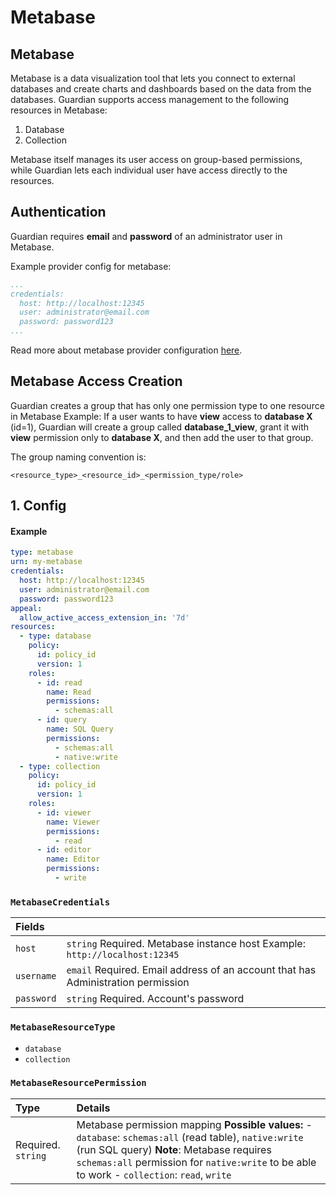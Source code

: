 # Metabase

## Metabase

Metabase is a data visualization tool that lets you connect to external databases and create charts and dashboards based on the data from the databases. Guardian supports access management to the following resources in Metabase:

1. Database
2. Collection

Metabase itself manages its user access on group-based permissions, while Guardian lets each individual user have access directly to the resources.

## Authentication

Guardian requires **email** and **password** of an administrator user in Metabase.

Example provider config for metabase:

```yaml
...
credentials:
  host: http://localhost:12345
  user: administrator@email.com
  password: password123
...
```

Read more about metabase provider configuration [here]().

## Metabase Access Creation

Guardian creates a group that has only one permission type to one resource in Metabase Example: If a user wants to have **view** access to **database X** \(id=1\), Guardian will create a group called **database\_1\_view**, grant it with **view** permission only to **database X**, and then add the user to that group.

The group naming convention is:

```text
<resource_type>_<resource_id>_<permission_type/role>
```



## 1. Config

#### Example

```yaml
type: metabase
urn: my-metabase
credentials:
  host: http://localhost:12345
  user: administrator@email.com
  password: password123
appeal:
  allow_active_access_extension_in: '7d'
resources:
  - type: database
    policy:
      id: policy_id
      version: 1
    roles:
      - id: read
        name: Read
        permissions:
          - schemas:all
      - id: query
        name: SQL Query
        permissions:
          - schemas:all
          - native:write
  - type: collection
    policy:
      id: policy_id
      version: 1
    roles:
      - id: viewer
        name: Viewer
        permissions:
          - read
      - id: editor
        name: Editor
        permissions:
          - write
```

### `MetabaseCredentials`

| Fields |  |
| :--- | :--- |
| `host` | `string`   Required. Metabase instance host   Example: `http://localhost:12345` |
| `username` | `email`   Required. Email address of an account that has Administration permission |
| `password` | `string`   Required. Account's password |

### `MetabaseResourceType`

* `database`
* `collection`

### `MetabaseResourcePermission`

| Type | Details |
| :--- | :--- |
| Required. `string` |    Metabase permission mapping    **Possible values:**   - `database`: `schemas:all` \(read table\), `native:write` \(run SQL query\)   **Note**: Metabase requires `schemas:all` permission for `native:write` to be able to work   - `collection`: `read`, `write` |


